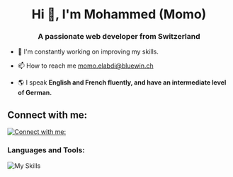 <h1 align="center">Hi 👋, I'm Mohammed (Momo)</h1>
<h3 align="center">A passionate web developer from Switzerland</h3>

- 🌱 I'm constantly working on improving my skills.

- 📫 How to reach me [momo.elabdi@bluewin.ch](momo.elabdi@bluewin.ch)

- 🌎 I speak **English and French fluently, and have an intermediate level of German.**

<h2 align="left">Connect with me:</h2>

[![Connect with me:](https://go-skill-icons.vercel.app/api/icons?i=linkedin)](https://www.linkedin.com/in/mohammed-elabdi/)

<h3 align="left">Languages and Tools:</h3>

![My Skills](https://go-skill-icons.vercel.app/api/icons?i=bash,ruby,docker,kubernetes,helm,terraform,argocd,jenkins,aws,postgres,cs,js,git)








